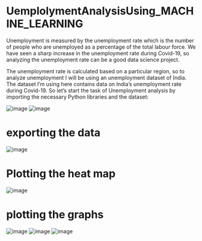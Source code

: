 # UemplolymentAnalysisUsing_MACHINE_LEARNING

Unemployment is measured by the unemployment rate which is the number of people who are unemployed as a percentage of the total labour force.
We have seen a sharp increase in the unemployment rate during Covid-19, so analyzing the unemployment rate can be a good data science project. 

The unemployment rate is calculated based on a particular region, so to analyze unemployment I will be using an unemployment dataset of India. 
The dataset I’m using here contains data on India’s unemployment rate during Covid-19. So let’s start the task of Unemployment analysis by importing 
the necessary Python libraries and the dataset:

![image](https://user-images.githubusercontent.com/104202659/206855727-f0a8248a-c086-4934-b83b-2ff0b62d4e3c.png)
![image](https://user-images.githubusercontent.com/104202659/206855785-eda090bd-2aac-4d02-a9b0-0bfaa7c9636e.png)

# exporting the data
![image](https://user-images.githubusercontent.com/104202659/206855794-7a5a3b75-2498-4520-8b35-259ba01286df.png)

# Plotting the heat map
![image](https://user-images.githubusercontent.com/104202659/206855807-179a8b6f-7e08-409f-a254-50936a702406.png)

# plotting the graphs
![image](https://user-images.githubusercontent.com/104202659/206855818-b81a131a-4fe9-4933-ab7b-d3d0dce23480.png)
![image](https://user-images.githubusercontent.com/104202659/206855825-e4fd3b99-de8f-4141-a2d3-b52e0be01c7e.png)
![image](https://user-images.githubusercontent.com/104202659/206855831-82e7da9e-df75-479b-8407-c23606e7c246.png)
